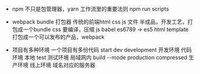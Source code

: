 - npm 不只是包管理器，yarn 
  工作流里的重要法则
  npm run scripts
- webpack 
  bundle 打包器
  传统的前端html css js 文件 
  半成品，开发工艺，打包成一个bundle
  css 要编译，压缩
  js babel es6789 -> es5
  html template 
  打包成一个可以发布的产品，webpack

- 项目有多种环境 
  一个项目有多份代码
  start dev development 开发环境 代码环境 本地
  test 测试环境 局域网内
  build --mode production compressed 生产环境 线上环境 域名对应的服务器 